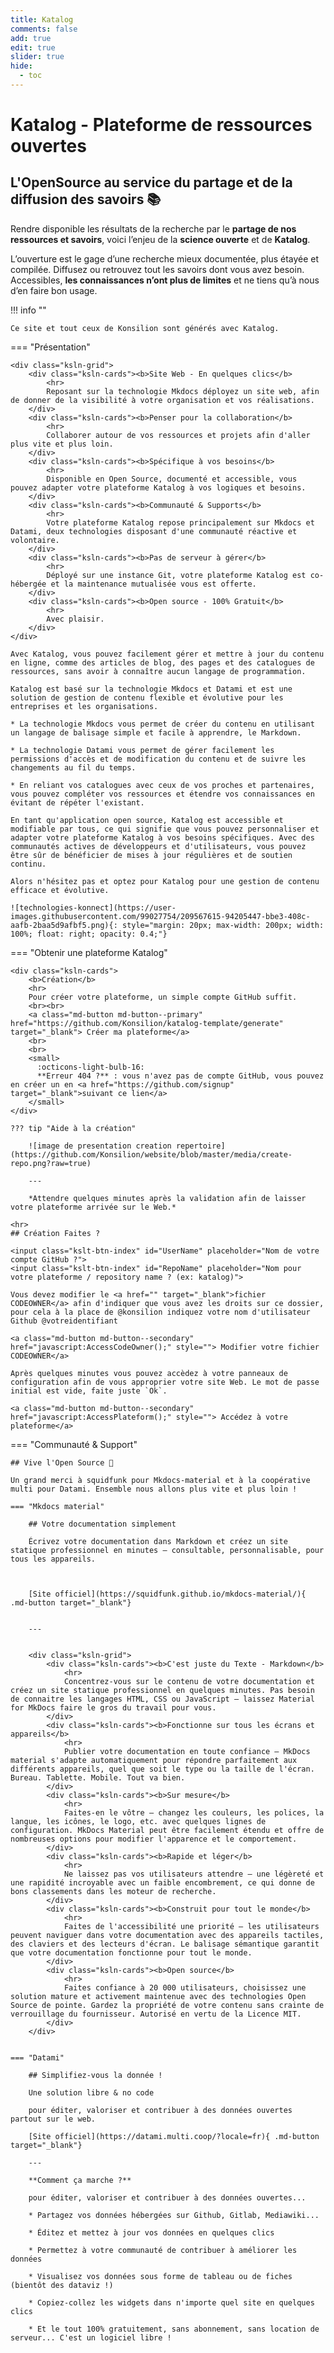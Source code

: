 ```yaml
---
title: Katalog
comments: false
add: true
edit: true
slider: true
hide:
  - toc
---
```


# Katalog - Plateforme de ressources ouvertes

## L'OpenSource au service du partage et de la diffusion des savoirs 📚

Rendre disponible les résultats de la recherche par le **partage de nos ressources et savoirs**, voici l’enjeu de la **science ouverte** et de **Katalog**. 

L’ouverture est le gage d’une recherche mieux documentée, plus étayée et compilée. Diffusez ou retrouvez tout les savoirs dont vous avez besoin. Accessibles, **les connaissances n’ont plus de limites** et ne tiens qu’à nous d’en faire bon usage. 

!!! info ""

    Ce site et tout ceux de Konsilion sont générés avec Katalog.

=== "Présentation"

    <div class="ksln-grid">
        <div class="ksln-cards"><b>Site Web - En quelques clics</b>
            <hr>
            Reposant sur la technologie Mkdocs déployez un site web, afin de donner de la visibilité à votre organisation et vos réalisations. 
        </div>
        <div class="ksln-cards"><b>Penser pour la collaboration</b>
            <hr>
            Collaborer autour de vos ressources et projets afin d'aller plus vite et plus loin.
        </div>
        <div class="ksln-cards"><b>Spécifique à vos besoins</b>
            <hr>
            Disponible en Open Source, documenté et accessible, vous pouvez adapter votre plateforme Katalog à vos logiques et besoins.
        </div>
        <div class="ksln-cards"><b>Communauté & Supports</b>
            <hr>
            Votre plateforme Katalog repose principalement sur Mkdocs et Datami, deux technologies disposant d'une communauté réactive et volontaire.
        </div>
        <div class="ksln-cards"><b>Pas de serveur à gérer</b>
            <hr>
            Déployé sur une instance Git, votre plateforme Katalog est co-hébergée et la maintenance mutualisée vous est offerte.
        </div>
        <div class="ksln-cards"><b>Open source - 100% Gratuit</b>
            <hr>
            Avec plaisir.
        </div>   
    </div>

    Avec Katalog, vous pouvez facilement gérer et mettre à jour du contenu en ligne, comme des articles de blog, des pages et des catalogues de ressources, sans avoir à connaître aucun langage de programmation. 

    Katalog est basé sur la technologie Mkdocs et Datami et est une solution de gestion de contenu flexible et évolutive pour les entreprises et les organisations. 

    * La technologie Mkdocs vous permet de créer du contenu en utilisant un langage de balisage simple et facile à apprendre, le Markdown. 

    * La technologie Datami vous permet de gérer facilement les permissions d'accès et de modification du contenu et de suivre les changements au fil du temps.

    * En reliant vos catalogues avec ceux de vos proches et partenaires, vous pouvez compléter vos ressources et étendre vos connaissances en évitant de répéter l'existant.

    En tant qu'application open source, Katalog est accessible et modifiable par tous, ce qui signifie que vous pouvez personnaliser et adapter votre plateforme Katalog à vos besoins spécifiques. Avec des communautés actives de développeurs et d'utilisateurs, vous pouvez être sûr de bénéficier de mises à jour régulières et de soutien continu. 

    Alors n'hésitez pas et optez pour Katalog pour une gestion de contenu efficace et évolutive.   
    
    ![technologies-konnect](https://user-images.githubusercontent.com/99027754/209567615-94205447-bbe3-408c-aafb-2baa5d9afbf5.png){: style="margin: 20px; max-width: 200px; width: 100%; float: right; opacity: 0.4;"}


=== "Obtenir une plateforme Katalog"

    <div class="ksln-cards">
        <b>Création</b>
        <hr>
        Pour créer votre plateforme, un simple compte GitHub suffit.
        <br><br>
        <a class="md-button md-button--primary" href="https://github.com/Konsilion/katalog-template/generate" target="_blank"> Créer ma plateforme</a>
        <br>
        <br>
        <small>
          :octicons-light-bulb-16:
          **Erreur 404 ?** : vous n'avez pas de compte GitHub, vous pouvez en créer un en <a href="https://github.com/signup" target="_blank">suivant ce lien</a>
        </small>
    </div>

    ??? tip "Aide à la création"

        ![image de presentation creation repertoire](https://github.com/Konsilion/website/blob/master/media/create-repo.png?raw=true)

        ---

        *Attendre quelques minutes après la validation afin de laisser votre plateforme arrivée sur le Web.*

    <hr>
    ## Création Faites ?
    
    <input class="kslt-btn-index" id="UserName" placeholder="Nom de votre compte GitHub ?">
    <input class="kslt-btn-index" id="RepoName" placeholder="Nom pour votre plateforme / repository name ? (ex: katalog)">
     
    Vous devez modifier le <a href="" target="_blank">fichier CODEOWNER</a> afin d'indiquer que vous avez les droits sur ce dossier, pour cela à la place de @konsilion indiquez votre nom d'utilisateur Github @votreidentifiant
    
    <a class="md-button md-button--secondary" href="javascript:AccessCodeOwner();" style=""> Modifier votre fichier CODEOWNER</a>
    
    Après quelques minutes vous pouvez accèdez à votre panneaux de configuration afin de vous approprier votre site Web. Le mot de passe initial est vide, faite juste `Ok`.
    
    <a class="md-button md-button--secondary" href="javascript:AccessPlateform();" style=""> Accédez à votre plateforme</a>
  




=== "Communauté & Support"

    ## Vive l'Open Source 💪
    
    Un grand merci à squidfunk pour Mkdocs-material et à la coopérative multi pour Datami. Ensemble nous allons plus vite et plus loin !

    === "Mkdocs material"

        ## Votre documentation simplement

        Écrivez votre documentation dans Markdown et créez un site statique professionnel en minutes – consultable, personnalisable, pour tous les appareils.



        [Site officiel](https://squidfunk.github.io/mkdocs-material/){ .md-button target="_blank"}


        ---


        <div class="ksln-grid">
            <div class="ksln-cards"><b>C'est juste du Texte - Markdown</b>
                <hr>
                Concentrez-vous sur le contenu de votre documentation et créez un site statique professionnel en quelques minutes. Pas besoin de connaitre les langages HTML, CSS ou JavaScript – laissez Material for MkDocs faire le gros du travail pour vous.
            </div>
            <div class="ksln-cards"><b>Fonctionne sur tous les écrans et appareils</b>
                <hr>
                Publier votre documentation en toute confiance – MkDocs material s'adapte automatiquement pour répondre parfaitement aux différents appareils, quel que soit le type ou la taille de l'écran. Bureau. Tablette. Mobile. Tout va bien.
            </div>
            <div class="ksln-cards"><b>Sur mesure</b>
                <hr>
                Faites-en le vôtre – changez les couleurs, les polices, la langue, les icônes, le logo, etc. avec quelques lignes de configuration. MkDocs Material peut être facilement étendu et offre de nombreuses options pour modifier l'apparence et le comportement.
            </div>
            <div class="ksln-cards"><b>Rapide et léger</b>
                <hr>
                Ne laissez pas vos utilisateurs attendre – une légèreté et une rapidité incroyable avec un faible encombrement, ce qui donne de bons classements dans les moteur de recherche.
            </div>
            <div class="ksln-cards"><b>Construit pour tout le monde</b>
                <hr>
                Faites de l'accessibilité une priorité – les utilisateurs peuvent naviguer dans votre documentation avec des appareils tactiles, des claviers et des lecteurs d'écran. Le balisage sémantique garantit que votre documentation fonctionne pour tout le monde.
            </div>
            <div class="ksln-cards"><b>Open source</b>
                <hr>
                Faites confiance à 20 000 utilisateurs, choisissez une solution mature et activement maintenue avec des technologies Open Source de pointe. Gardez la propriété de votre contenu sans crainte de verrouillage du fournisseur. Autorisé en vertu de la Licence MIT.
            </div>    
        </div>


    === "Datami"

        ## Simplifiez-vous la donnée !

        Une solution libre & no code
        
        pour éditer, valoriser et contribuer à des données ouvertes partout sur le web.
        
        [Site officiel](https://datami.multi.coop/?locale=fr){ .md-button target="_blank"}

        ---

        **Comment ça marche ?**

        pour éditer, valoriser et contribuer à des données ouvertes...

        * Partagez vos données hébergées sur Github, Gitlab, Mediawiki...

        * Éditez et mettez à jour vos données en quelques clics

        * Permettez à votre communauté de contribuer à améliorer les données

        * Visualisez vos données sous forme de tableau ou de fiches (bientôt des dataviz !)

        * Copiez-collez les widgets dans n'importe quel site en quelques clics

        * Et le tout 100% gratuitement, sans abonnement, sans location de serveur... C'est un logiciel libre !



<script>
function ConfigJson() {
    var name = document.getElementById("UserName").value;
    var repo = document.getElementById("RepoName").value;

    if(name != "" && repo != ""){
        window.open("https://github.com/" + name + "/" + repo + "/edit/master/docs/konsilion.json");
    } else {
        alert("Un ou deux des champs à renseigner sont vides.");
    }
};

function AccessCodeOwner() {

    var name = document.getElementById("UserName").value;
    var repo = document.getElementById("RepoName").value;
    
    if(name != "" && repo != ""){
        window.open("https://github.com/" + name + "/" + repo + "/edit/master/.github/CODEOWNERS");
    } else {
        alert("Un ou deux des champs à renseigner sont vides.");
    }
};   
    
function AccessPlateform() {

    var name = document.getElementById("UserName").value;
    var repo = document.getElementById("RepoName").value;
    
    if(name != "" && repo != ""){
        window.open("https://" + name + ".github.io/" + repo + "/admin");
    } else {
        alert("Un ou deux des champs à renseigner sont vides.");
    }
};
</script>
